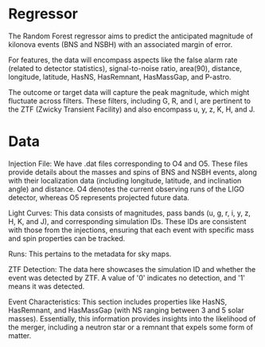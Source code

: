 # Regressor

The Random Forest regressor aims to predict the anticipated magnitude of kilonova events (BNS and NSBH) with an associated margin of error.

For features, the data will encompass aspects like the false alarm rate (related to detector statistics), signal-to-noise ratio, area(90), distance, longitude, latitude, HasNS, HasRemnant, HasMassGap, and P-astro.

The outcome or target data will capture the peak magnitude, which might fluctuate across filters. These filters, including G, R, and I, are pertinent to the ZTF (Zwicky Transient Facility) and also encompass u, y, z, K, H, and J.

# Data
Injection File: We have .dat files corresponding to O4 and O5. These files provide details about the masses and spins of BNS and NSBH events, along with their localization data (including longitude, latitude, and inclination angle) and distance. O4 denotes the current observing runs of the LIGO detector, whereas O5 represents projected future data.

Light Curves: This data consists of magnitudes, pass bands (u, g, r, i, y, z, H, K, and J), and corresponding simulation IDs. These IDs are consistent with those from the injections, ensuring that each event with specific mass and spin properties can be tracked.

Runs: This pertains to the metadata for sky maps.

ZTF Detection: The data here showcases the simulation ID and whether the event was detected by ZTF. A value of '0' indicates no detection, and '1' means it was detected.

Event Characteristics: This section includes properties like HasNS, HasRemnant, and HasMassGap (with NS ranging between 3 and 5 solar masses). Essentially, this information provides insights into the likelihood of the merger, including a neutron star or a remnant that expels some form of matter.
